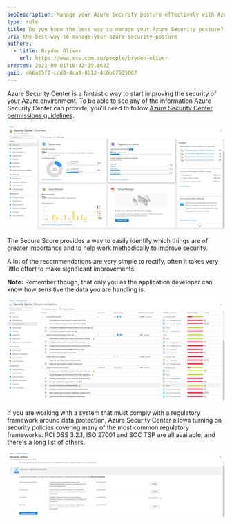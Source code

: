 ```yaml
---
seoDescription: Manage your Azure Security posture effectively with Azure Security Center, Secure Score, and compliance features for regulatory frameworks.
type: rule
title: Do you know the best way to manage your Azure Security posture?
uri: the-best-way-to-manage-your-azure-security-posture
authors:
  - title: Bryden Oliver
    url: https://www.ssw.com.au/people/bryden-oliver
created: 2021-09-01T16:42:19.862Z
guid: d66a25f2-cdd0-4ca9-8b12-4c0b67525067
---
```


<!--endintro-->

Azure Security Center is a fantastic way to start improving the security of your Azure environment. To be able to see any of the information Azure Security Center can provide, you'll need to follow [Azure Security Center permissions guidelines](https://docs.microsoft.com/en-us/azure/security-center/security-center-permissions?WT.mc_id=ES-MVP-33518).

![](azure-security-1.png)

The Secure Score provides a way to easily identify which things are of greater importance and to help work methodically to improve security.

A lot of the recommendations are very simple to rectify, often it takes very little effort to make significant improvements.

**Note:** Remember though, that only you as the application developer can know how sensitive the data you are handling is.

![](azure-security-2.png)

If you are working with a system that must comply with a regulatory framework around data protection, Azure Security Center allows turning on security policies covering many of the most common regulatory frameworks. PCI DSS 3.2.1, ISO 27001 and SOC TSP are all available, and there's a long list of others.

![](azure-security-3.png)
